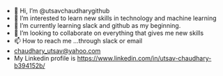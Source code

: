 - 👋 Hi, I’m @utsavchaudharygithub
- 👀 I’m interested to learn new skills in technology and machine learning
- 🌱 I’m currently learning slack and github as my beginning.
- 💞️ I’m looking to collaborate on everything that gives me new skills
- 📫 How to reach me ...through slack or email
- chaudhary_utsav@yahoo.com
-  My Linkedin profile is https://www.linkedin.com/in/utsav-chaudhary-b394152b/

<!---
utsavchaudharygithub/utsavchaudharygithub is a ✨ special ✨ repository because its `README.md` (this file) appears on your GitHub profile.
You can click the Preview link to take a look at your changes.
--->
